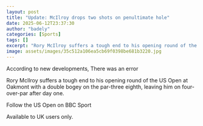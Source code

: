 ```yaml
---
layout: post
title: "Update: McIlroy drops two shots on penultimate hole"
date: 2025-06-12T23:37:30
author: "badely"
categories: [Sports]
tags: []
excerpt: "Rory McIlroy suffers a tough end to his opening round of the US Open at Oakmont with a double bogey on the par-three eighth, leaving him on four-over-"
image: assets/images/35c512a106ea5cb69f0398be681b3220.jpg
---
```


According to new developments, There was an error

Rory McIlroy suffers a tough end to his opening round of the US Open at Oakmont with a double bogey on the par-three eighth, leaving him on four-over-par after day one.

Follow the US Open on BBC Sport

Available to UK users only.

